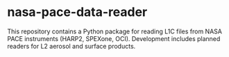 # nasa-pace-data-reader
This repository contains a Python package for reading L1C files from NASA PACE instruments (HARP2, SPEXone, OCI). Development includes planned readers for L2 aerosol and surface products.
